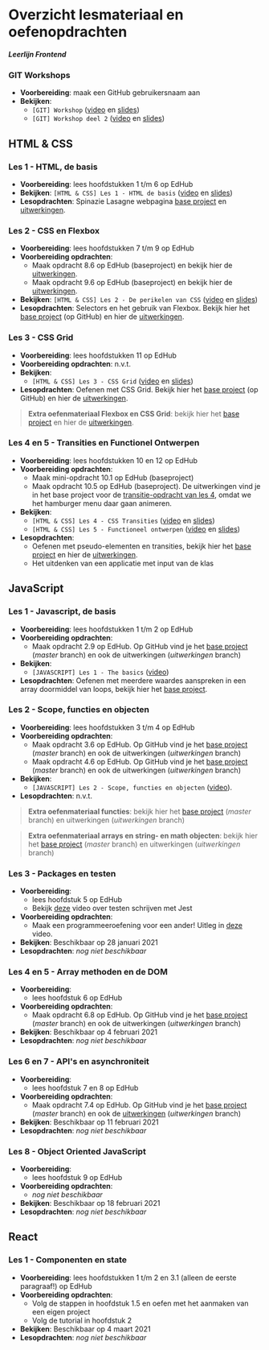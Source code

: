 # Overzicht lesmateriaal en oefenopdrachten
_**Leerlijn Frontend**_

### GIT Workshops
* **Voorbereiding**: maak een GitHub gebruikersnaam aan
* **Bekijken**:
    * `[GIT] Workshop` ([video](https://web.microsoftstream.com/video/6edac9c4-d76e-44b4-a9f5-52f1acfb939f) en [slides](https://teams.microsoft.com/l/file/7056BA56-1E83-4BAF-8523-B80AB1642BD7?tenantId=4243de4c-3701-4a5d-b67a-388c5c9557a2&fileType=pdf&objectUrl=https%3A%2F%2Fnoviuniversity.sharepoint.com%2Fsites%2FFrontendStartmoment2%2FClass%20Materials%2FGIT%2F%5BGIT%5D%20Workshop%20deel%201.pdf&baseUrl=https%3A%2F%2Fnoviuniversity.sharepoint.com%2Fsites%2FFrontendStartmoment2&serviceName=teams&threadId=19:58f01948cf7e491198cb8f843f32cd8a@thread.tacv2&groupId=38b6b0f7-1dfc-4ab1-b355-61b10d619896))
    * `[GIT] Workshop deel 2` ([video](https://web.microsoftstream.com/video/e1baea71-432c-46b8-b66b-66bbaf0ce404) en [slides](https://teams.microsoft.com/l/file/2477A43E-0AD3-467F-B7A0-CC1D72420828?tenantId=4243de4c-3701-4a5d-b67a-388c5c9557a2&fileType=pdf&objectUrl=https%3A%2F%2Fnoviuniversity.sharepoint.com%2Fsites%2FFrontendStartmoment2%2FClass%20Materials%2FGIT%2F%5BGIT%5D%20Workshop%20deel%202.pdf&baseUrl=https%3A%2F%2Fnoviuniversity.sharepoint.com%2Fsites%2FFrontendStartmoment2&serviceName=teams&threadId=19:58f01948cf7e491198cb8f843f32cd8a@thread.tacv2&groupId=38b6b0f7-1dfc-4ab1-b355-61b10d619896))

## HTML & CSS

### Les 1 - HTML, de basis
* **Voorbereiding**: lees hoofdstukken 1 t/m 6 op EdHub
* **Bekijken**: `[HTML & CSS] Les 1 - HTML de basis` ([video](https://web.microsoftstream.com/video/d1143d75-dfe7-4de8-8e18-cebd931c94da) en [slides](https://teams.microsoft.com/l/file/8FE03D20-BEAE-438C-902F-FE62514F89FE?tenantId=4243de4c-3701-4a5d-b67a-388c5c9557a2&fileType=pdf&objectUrl=https%3A%2F%2Fnoviuniversity.sharepoint.com%2Fsites%2FFrontendStartmoment2%2FClass%20Materials%2FHTML%20%26%20CSS%2F%5BHTML%26CSS%5D%20Les%201%20-%20De%20basis.pdf&baseUrl=https%3A%2F%2Fnoviuniversity.sharepoint.com%2Fsites%2FFrontendStartmoment2&serviceName=teams&threadId=19:58f01948cf7e491198cb8f843f32cd8a@thread.tacv2&groupId=38b6b0f7-1dfc-4ab1-b355-61b10d619896))
* **Lesopdrachten**: Spinazie Lasagne webpagina [base project](https://github.com/hogeschoolnovi/frontend-html-css-spinazie) en [uitwerkingen](https://noviuniversity.sharepoint.com/sites/FrontendStartmoment2/Class%20Materials/HTML%20&%20CSS/frontend-html-recept-uitwerkingen.zip). 

### Les 2 - CSS en Flexbox
* **Voorbereiding**: lees hoofdstukken 7 t/m 9 op EdHub
* **Voorbereiding opdrachten**:
    * Maak opdracht 8.6 op EdHub (baseproject) en bekijk hier de [uitwerkingen](https://noviuniversity.sharepoint.com/sites/FrontendStartmoment2/Class%20Materials/HTML%20&%20CSS/frontend-edhub-8.6-uitwerkingen.zip).
    * Maak opdracht 9.6 op EdHub (baseproject) en bekijk hier de [uitwerkingen](https://noviuniversity.sharepoint.com/sites/FrontendStartmoment2/Class%20Materials/HTML%20&%20CSS/frontend-edhub-9.6-uitwerkingen.zip).
* **Bekijken**: `[HTML & CSS] Les 2 - De perikelen van CSS` ([video](https://web.microsoftstream.com/video/a651798e-276d-44f5-8c52-b3e6cb25dd04) en [slides](https://teams.microsoft.com/l/file/3EAD84F7-99BD-4B8E-AECE-4C7C03B21E64?tenantId=4243de4c-3701-4a5d-b67a-388c5c9557a2&fileType=pdf&objectUrl=https%3A%2F%2Fnoviuniversity.sharepoint.com%2Fsites%2FFrontendStartmoment2%2FClass%20Materials%2FHTML%20%26%20CSS%2F%5BHTML%26CSS%5D%20Les%202%20-%20De%20perikelen%20van%20CSS%20copy.pdf&baseUrl=https%3A%2F%2Fnoviuniversity.sharepoint.com%2Fsites%2FFrontendStartmoment2&serviceName=teams&threadId=19:58f01948cf7e491198cb8f843f32cd8a@thread.tacv2&groupId=38b6b0f7-1dfc-4ab1-b355-61b10d619896))
* **Lesopdrachten**: Selectors en het gebruik van Flexbox. Bekijk hier het [base project](https://github.com/hogeschoolnovi/frontend-selectors-flexbox-base) (op GitHub) en hier de [uitwerkingen](https://noviuniversity.sharepoint.com/sites/FrontendStartmoment2/Class%20Materials/HTML%20&%20CSS/frontend-selectors-flexbox-uitwerkinen.zip). 

### Les 3 - CSS Grid
* **Voorbereiding**: lees hoofdstukken 11 op EdHub
* **Voorbereiding opdrachten**: n.v.t.
* **Bekijken**:
    * `[HTML & CSS] Les 3 - CSS Grid` ([video](https://web.microsoftstream.com/video/5726f875-ec70-47e3-b121-5fc71fee7645) en [slides](https://teams.microsoft.com/l/file/785F7B45-35D7-4541-B091-4A450749B058?tenantId=4243de4c-3701-4a5d-b67a-388c5c9557a2&fileType=pdf&objectUrl=https%3A%2F%2Fnoviuniversity.sharepoint.com%2Fsites%2FFrontendStartmoment2%2FClass%20Materials%2FHTML%20%26%20CSS%2F%5BHTML%26CSS%5D%20Les%203%20-%20CSS%20Grid.pdf&baseUrl=https%3A%2F%2Fnoviuniversity.sharepoint.com%2Fsites%2FFrontendStartmoment2&serviceName=teams&threadId=19:58f01948cf7e491198cb8f843f32cd8a@thread.tacv2&groupId=38b6b0f7-1dfc-4ab1-b355-61b10d619896))
* **Lesopdrachten**: Oefenen met CSS Grid. Bekijk hier het [base project](https://github.com/hogeschoolnovi/frontend-css-grid) (op GitHub) en hier de [uitwerkingen](https://noviuniversity.sharepoint.com/sites/FrontendStartmoment2/Class%20Materials/HTML%20&%20CSS/frontend-css-grid_uitwerkingen.zip). 

>
> **Extra oefenmateriaal Flexbox en CSS Grid**: bekijk hier het [base project](https://github.com/hogeschoolnovi/frontend-html-css-extra-exercise-base) en hier de [uitwerkingen](https://noviuniversity.sharepoint.com/sites/FrontendStartmoment2/Class%20Materials/HTML%20&%20CSS/frontend-html-css-extra-exercises-uitwerkingen.zip).
>

### Les 4 en 5 - Transities en Functionel Ontwerpen
* **Voorbereiding**: lees hoofdstukken 10 en 12 op EdHub
* **Voorbereiding opdrachten**:
    * Maak mini-opdracht 10.1 op EdHub (baseproject)
    * Maak opdracht 10.5 op EdHub (baseproject). De uitwerkingen vind je in het base project voor de [transitie-opdracht van les 4](https://github.com/hogeschoolnovi/frontend-grid-transition-base), omdat we het hamburger menu daar gaan animeren.
* **Bekijken**:
   * `[HTML & CSS] Les 4 - CSS Transities` ([video](https://web.microsoftstream.com/video/8ec1ee4a-de9f-4434-a88e-2259084fa383) en [slides](https://noviuniversity.sharepoint.com/sites/FrontendStartmoment2/Class%20Materials/HTML%20&%20CSS/%5BHTML&CSS%5D%20Les%204%20-%20Transities.pdf))
   * `[HTML & CSS] Les 5 - Functioneel ontwerpen` ([video](https://web.microsoftstream.com/video/9029e8f1-0a1d-4cb9-a5ed-272280d4a7de) en [slides](https://noviuniversity.sharepoint.com/sites/FrontendStartmoment2/Class%20Materials/HTML%20&%20CSS/%5BHTML&CSS%5D%20Les%205%20-%20Functioneel%20ontwerpen.pdf))
* **Lesopdrachten**: 
   * Oefenen met pseudo-elementen en transities, bekijk hier het [base project](https://github.com/hogeschoolnovi/frontend-grid-transition-base) en hier de [uitwerkingen](https://noviuniversity.sharepoint.com/sites/FrontendStartmoment2/Class%20Materials/HTML%20&%20CSS/frontend-css-transition_uitwerkingen.zip).
   * Het uitdenken van een applicatie met input van de klas

## JavaScript

### Les 1 - Javascript, de basis
* **Voorbereiding**: lees hoofdstukken 1 t/m 2 op EdHub
* **Voorbereiding opdrachten**:
    * Maak opdracht 2.9 op EdHub. Op GitHub vind je het [base project](https://github.com/hogeschoolnovi/frontend-javascript-exersizes-edhub-1) (_master_ branch) en ook de uitwerkingen (_uitwerkingen_ branch) 
* **Bekijken**: 
   * `[JAVASCRIPT] Les 1 - The basics` ([video](https://web.microsoftstream.com/video/507231d5-60b7-4a35-bf08-02b3cd1d91ea))
* **Lesopdrachten**: Oefenen met meerdere waardes aanspreken in een array doormiddel van loops, bekijk hier het [base project](https://github.com/hogeschoolnovi/frontend-javascript-array-loops).

### Les 2 - Scope, functies en objecten
* **Voorbereiding**: lees hoofdstukken 3 t/m 4 op EdHub
* **Voorbereiding opdrachten**:
    * Maak opdracht 3.6 op EdHub. Op GitHub vind je het [base project](https://github.com/hogeschoolnovi/frontend-javascript-edhub-functions) (_master_ branch) en ook de uitwerkingen (_uitwerkingen_ branch)
    * Maak opdracht 4.6 op EdHub. Op GitHub vind je het [base project](https://github.com/hogeschoolnovi/frontend-javascript-edhub-objects) (_master_ branch) en ook de uitwerkingen (_uitwerkingen_ branch)
* **Bekijken**:
   * `[JAVASCRIPT] Les 2 - Scope, functies en objecten` ([video](https://web.microsoftstream.com/video/9633b130-e0e4-46c9-b2ef-e77253954c6b)).
* **Lesopdrachten**: n.v.t.

> **Extra oefenmateriaal functies**: bekijk hier het [base project](https://github.com/hogeschoolnovi/frontend-javascript-functions/blob/master/functions.js) (_master_ branch) en uitwerkingen (_uitwerkingen_ branch)

> **Extra oefenmateriaal arrays en string- en math objecten**: bekijk hier het [base project](https://github.com/hogeschoolnovi/frontend-javascript-objects-string-array-date) (_master_ branch) en uitwerkingen (_uitwerkingen_ branch)

### Les 3 - Packages en testen
* **Voorbereiding**:
   * lees hoofdstuk 5 op EdHub
   * Bekijk [deze](https://web.microsoftstream.com/video/38dfe15a-ee2b-46dd-a49d-4ebbf4517f73) video over testen schrijven met Jest
* **Voorbereiding opdrachten**: 
   * Maak een programmeeroefening voor een ander! Uitleg in [deze](https://web.microsoftstream.com/video/98945f37-06d7-4d56-9c35-7e859629836a) video.
* **Bekijken**: Beschikbaar op 28 januari 2021
* **Lesopdrachten**: _nog niet beschikbaar_

### Les 4 en 5 - Array methoden en de DOM
* **Voorbereiding**:
   * lees hoofdstuk 6 op EdHub
* **Voorbereiding opdrachten**:
   * Maak opdracht 6.8 op EdHub. Op GitHub vind je het [base project](https://github.com/hogeschoolnovi/frontend-javascript-edhub-array-methods) (_master_ branch) en ook de uitwerkingen (_uitwerkingen_ branch) 
* **Bekijken**: Beschikbaar op 4 februari 2021
* **Lesopdrachten**: _nog niet beschikbaar_

### Les 6 en 7 - API's en asynchroniteit
* **Voorbereiding**:
   * lees hoofdstuk 7 en 8 op EdHub
* **Voorbereiding opdrachten**:
   * Maak opdracht 7.4 op EdHub. Op GitHub vind je het [base project](https://github.com/hogeschoolnovi/javascript-edhub-form-validation) (_master_ branch) en ook de [uitwerkingen](https://github.com/hogeschoolnovi/javascript-edhub-form-validation/tree/uitwerkingen) (_uitwerkingen_ branch)
* **Bekijken**: Beschikbaar op 11 februari 2021
* **Lesopdrachten**: _nog niet beschikbaar_

### Les 8 - Object Oriented JavaScript
* **Voorbereiding**:
   * lees hoofdstuk 9 op EdHub
* **Voorbereiding opdrachten**:
   * _nog niet beschikbaar_
* **Bekijken**: Beschikbaar op 18 februari 2021
* **Lesopdrachten**: _nog niet beschikbaar_

## React

### Les 1 - Componenten en state
* **Voorbereiding**: lees hoofdstukken 1 t/m 2 en 3.1 (alleen de eerste paragraaf!) op EdHub
* **Voorbereiding opdrachten**:
    * Volg de stappen in hoofdstuk 1.5 en oefen met het aanmaken van een eigen project
    * Volg de tutorial in hoofdstuk 2
* **Bekijken**: Beschikbaar op 4 maart 2021
* **Lesopdrachten**: _nog niet beschikbaar_

